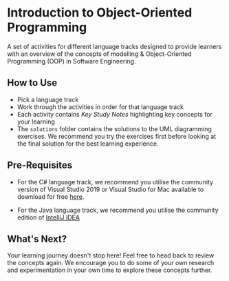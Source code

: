# Introduction to Object-Oriented Programming

A set of activities for different language tracks designed to provide learners with an overview of the concepts of modelling & Object-Oriented Programming (OOP) in Software Engineering.

## How to Use

- Pick a language track
- Work through the activities in order for that language track
- Each activity contains *Key Study Notes* highlighting key concepts for your learning
- The `solutions` folder contains the solutions to the UML diagramming exercises. We recommend you try the exercises first before looking at the final solution for the best learning experience.

## Pre-Requisites

- For the C# language track, we recommend you utilise the community version of Visual Studio 2019 or Visual Studio for Mac available to download for free [here](https://visualstudio.microsoft.com/downloads/).

- For the Java language track, we recommend you utilise the community edition of [IntelliJ IDEA](https://www.jetbrains.com/idea/download/)

## What's Next?

Your learning journey doesn't stop here! Feel free to head back to review the concepts again. We encourage you to do some of your own research and experimentation in your own time to explore these concepts further.
